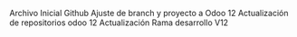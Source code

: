 Archivo Inicial Github
Ajuste de branch y proyecto a Odoo 12
Actualización de repositorios odoo 12
Actualización Rama desarrollo V12
